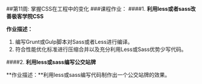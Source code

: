 ##第11周: 掌握CSS在工程中的变化
###课程作业：
####1. **利用less或者sass改善极客学院CSS**

  **作业描述：**
  
  1. 编写Grunt或Gulp脚本对Sass或者Less进行编译。
  2. 符合性能优化标准进行压缩合并以及充分利用Less或Sass优势少写代码。

####2. **利用less或sass编写公交站牌**

  **作业描述：**利用less或sass编写代码制作出一个公交站牌的效果。
